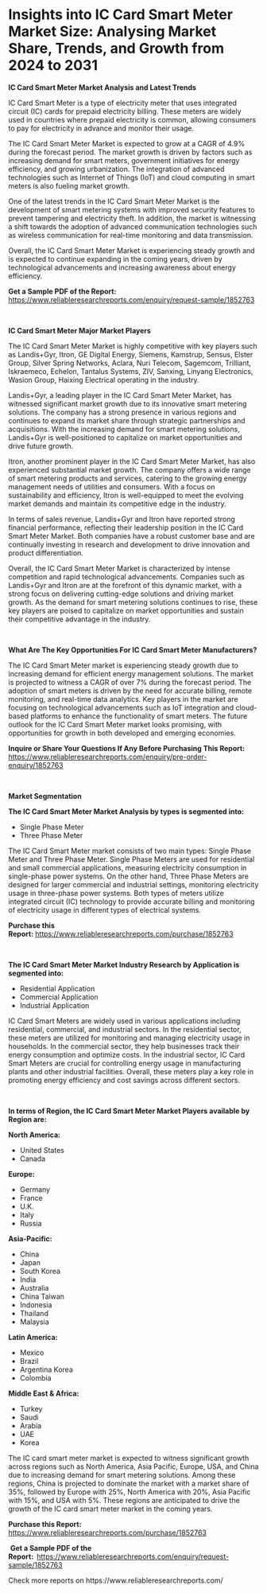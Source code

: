 <p><h1>Insights into IC Card Smart Meter Market Size: Analysing Market Share, Trends, and Growth from 2024 to 2031</h1></p><p><strong>IC Card Smart Meter Market Analysis and Latest Trends</strong></p>
<p><p>IC Card Smart Meter is a type of electricity meter that uses integrated circuit (IC) cards for prepaid electricity billing. These meters are widely used in countries where prepaid electricity is common, allowing consumers to pay for electricity in advance and monitor their usage.</p><p>The IC Card Smart Meter Market is expected to grow at a CAGR of 4.9% during the forecast period. The market growth is driven by factors such as increasing demand for smart meters, government initiatives for energy efficiency, and growing urbanization. The integration of advanced technologies such as Internet of Things (IoT) and cloud computing in smart meters is also fueling market growth.</p><p>One of the latest trends in the IC Card Smart Meter Market is the development of smart metering systems with improved security features to prevent tampering and electricity theft. In addition, the market is witnessing a shift towards the adoption of advanced communication technologies such as wireless communication for real-time monitoring and data transmission.</p><p>Overall, the IC Card Smart Meter Market is experiencing steady growth and is expected to continue expanding in the coming years, driven by technological advancements and increasing awareness about energy efficiency.</p></p>
<p><strong>Get a Sample PDF of the Report:&nbsp;</strong> <a href="https://www.reliableresearchreports.com/enquiry/request-sample/1852763">https://www.reliableresearchreports.com/enquiry/request-sample/1852763</a></p>
<p>&nbsp;</p>
<p><strong>IC Card Smart Meter Major Market Players</strong></p>
<p><p>The IC Card Smart Meter Market is highly competitive with key players such as Landis+Gyr, Itron, GE Digital Energy, Siemens, Kamstrup, Sensus, Elster Group, Silver Spring Networks, Aclara, Nuri Telecom, Sagemcom, Trilliant, Iskraemeco, Echelon, Tantalus Systems, ZIV, Sanxing, Linyang Electronics, Wasion Group, Haixing Electrical operating in the industry.</p><p>Landis+Gyr, a leading player in the IC Card Smart Meter Market, has witnessed significant market growth due to its innovative smart metering solutions. The company has a strong presence in various regions and continues to expand its market share through strategic partnerships and acquisitions. With the increasing demand for smart metering solutions, Landis+Gyr is well-positioned to capitalize on market opportunities and drive future growth.</p><p>Itron, another prominent player in the IC Card Smart Meter Market, has also experienced substantial market growth. The company offers a wide range of smart metering products and services, catering to the growing energy management needs of utilities and consumers. With a focus on sustainability and efficiency, Itron is well-equipped to meet the evolving market demands and maintain its competitive edge in the industry.</p><p>In terms of sales revenue, Landis+Gyr and Itron have reported strong financial performance, reflecting their leadership position in the IC Card Smart Meter Market. Both companies have a robust customer base and are continually investing in research and development to drive innovation and product differentiation.</p><p>Overall, the IC Card Smart Meter Market is characterized by intense competition and rapid technological advancements. Companies such as Landis+Gyr and Itron are at the forefront of this dynamic market, with a strong focus on delivering cutting-edge solutions and driving market growth. As the demand for smart metering solutions continues to rise, these key players are poised to capitalize on market opportunities and sustain their competitive advantage in the industry.</p></p>
<p>&nbsp;</p>
<p><strong>What Are The Key Opportunities For IC Card Smart Meter Manufacturers?</strong></p>
<p><p>The IC Card Smart Meter market is experiencing steady growth due to increasing demand for efficient energy management solutions. The market is projected to witness a CAGR of over 7% during the forecast period. The adoption of smart meters is driven by the need for accurate billing, remote monitoring, and real-time data analytics. Key players in the market are focusing on technological advancements such as IoT integration and cloud-based platforms to enhance the functionality of smart meters. The future outlook for the IC Card Smart Meter market looks promising, with opportunities for growth in both developed and emerging economies.</p></p>
<p><strong>Inquire or Share Your Questions If Any Before Purchasing This Report:</strong> <a href="https://www.reliableresearchreports.com/enquiry/pre-order-enquiry/1852763">https://www.reliableresearchreports.com/enquiry/pre-order-enquiry/1852763</a></p>
<p>&nbsp;</p>
<p><strong>Market Segmentation</strong></p>
<p><strong>The IC Card Smart Meter Market Analysis by types is segmented into:</strong></p>
<p><ul><li>Single Phase Meter</li><li>Three Phase Meter</li></ul></p>
<p><p>The IC Card Smart Meter market consists of two main types: Single Phase Meter and Three Phase Meter. Single Phase Meters are used for residential and small commercial applications, measuring electricity consumption in single-phase power systems. On the other hand, Three Phase Meters are designed for larger commercial and industrial settings, monitoring electricity usage in three-phase power systems. Both types of meters utilize integrated circuit (IC) technology to provide accurate billing and monitoring of electricity usage in different types of electrical systems.</p></p>
<p><strong>Purchase this Report:&nbsp;</strong><a href="https://www.reliableresearchreports.com/purchase/1852763">https://www.reliableresearchreports.com/purchase/1852763</a></p>
<p>&nbsp;</p>
<p><strong>The IC Card Smart Meter Market Industry Research by Application is segmented into:</strong></p>
<p><ul><li>Residential Application</li><li>Commercial Application</li><li>Industrial Application</li></ul></p>
<p><p>IC Card Smart Meters are widely used in various applications including residential, commercial, and industrial sectors. In the residential sector, these meters are utilized for monitoring and managing electricity usage in households. In the commercial sector, they help businesses track their energy consumption and optimize costs. In the industrial sector, IC Card Smart Meters are crucial for controlling energy usage in manufacturing plants and other industrial facilities. Overall, these meters play a key role in promoting energy efficiency and cost savings across different sectors.</p></p>
<p>&nbsp;</p>
<p><strong>In terms of Region, the IC Card Smart Meter Market Players available by Region are:</strong></p>
<p>
    <p> <strong> North America: </strong>
        <ul>
            <li>United States</li>
            <li>Canada</li>
        </ul>
        </p> 
    <p> <strong> Europe: </strong>
        <ul>
            <li>Germany</li>
            <li>France</li>
            <li>U.K.</li>
            <li>Italy</li>
            <li>Russia</li>
        </ul>
        </p> 
    <p> <strong> Asia-Pacific: </strong>
        <ul>
            <li>China</li>
            <li>Japan</li>
            <li>South Korea</li>
            <li>India</li>
            <li>Australia</li>
            <li>China Taiwan</li>
            <li>Indonesia</li>
            <li>Thailand</li>
            <li>Malaysia</li>
        </ul>
        </p> 
    <p> <strong> Latin America: </strong>
        <ul>
            <li>Mexico</li>
            <li>Brazil</li>
            <li>Argentina Korea</li>
            <li>Colombia</li>
        </ul>
        </p> 
    <p> <strong> Middle East & Africa: </strong>
        <ul>
            <li>Turkey</li>
            <li>Saudi</li>
            <li>Arabia</li>
            <li>UAE</li>
            <li>Korea</li>
        </ul>
    </p>
    </p>
<p><p>The IC card smart meter market is expected to witness significant growth across regions such as North America, Asia Pacific, Europe, USA, and China due to increasing demand for smart metering solutions. Among these regions, China is projected to dominate the market with a market share of 35%, followed by Europe with 25%, North America with 20%, Asia Pacific with 15%, and USA with 5%. These regions are anticipated to drive the growth of the IC card smart meter market in the coming years.</p></p>
<p><strong>Purchase this Report: </strong><a href="https://www.reliableresearchreports.com/purchase/1852763">https://www.reliableresearchreports.com/purchase/1852763</a></p>
<p>&nbsp;<strong>Get a Sample PDF of the Report:&nbsp;&nbsp;</strong><a href="https://www.reliableresearchreports.com/enquiry/request-sample/1852763">https://www.reliableresearchreports.com/enquiry/request-sample/1852763</a></p>
<p><strong></strong></p>
<p>Check more reports on https://www.reliableresearchreports.com/</p>